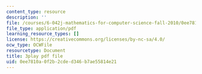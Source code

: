```yaml
---
content_type: resource
description: ''
file: /courses/6-042j-mathematics-for-computer-science-fall-2010/0ee7810a0f2b2cded346b7ae55814e21_X9eErxRjQEI.pdf
file_type: application/pdf
learning_resource_types: []
license: https://creativecommons.org/licenses/by-nc-sa/4.0/
ocw_type: OCWFile
resourcetype: Document
title: 3play pdf file
uid: 0ee7810a-0f2b-2cde-d346-b7ae55814e21
---
```

